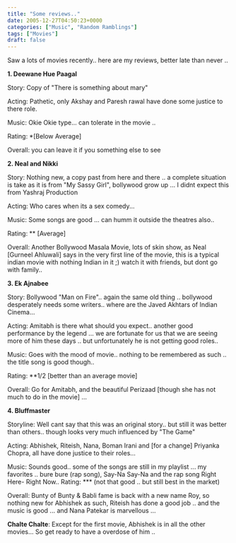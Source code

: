 ```yaml
---
title: "Some reviews.."
date: 2005-12-27T04:50:23+0000
categories: ["Music", "Random Ramblings"]
tags: ["Movies"]
draft: false
---
```


Saw a lots of movies recently.. here are my reviews, better late than never ..

<strong>1. Deewane Hue Paagal</strong>

Story: Copy of "There is something about mary"

Acting: Pathetic, only Akshay and Paresh rawal have done some justice to there role.

Music: Okie Okie type... can tolerate in the movie ..

Rating: *[Below Average]

Overall: you can leave it if you something else to see

<strong>2. Neal and Nikki</strong>

Story: Nothing new, a copy past from here and there .. a complete situation is take as it is from "My Sassy Girl", bollywood grow up ... I didnt expect this from Yashraj Production

Acting: Who cares when its a sex comedy...

Music: Some songs are good ... can humm it outside the theatres also..

Rating: ** [Average]

Overall: Another Bollywood Masala Movie, lots of skin show, as Neal [Gurneel Ahluwali] says in the very first line of the movie, this is a typical indian movie with nothing Indian in it ;) watch it with friends, but dont go with family..

<strong> 3. Ek Ajnabee</strong>

Story: Bollywood "Man on Fire".. again the same old thing .. bollywood desperately needs some writers.. where are the Javed Akhtars of Indian Cinema...

Acting: Amitabh is there what should you expect.. another good performance by the legend ... we are fortunate for us that we are seeing more of him these days .. but unfortunately he is not getting good roles..

Music: Goes with the mood of movie.. nothing to be remembered as such .. the title song is good though..

Rating: **1/2 [better than an average movie]

Overall: Go for Amitabh, and the beautiful Perizaad [though she has not much to do in the movie] ...

<strong>4. Bluffmaster</strong>

Storyline: Well cant say that this was an original story.. but still it was better than others.. though looks very much influenced by "The Game"

Acting: Abhishek, Riteish, Nana, Boman Irani and [for a change] Priyanka  Chopra, all have done justice to their roles...

Music: Sounds good.. some of the songs are still in my playlist ... my favorites .. bure bure (rap song), Say-Na Say-Na and the rap song Right Here- Right Now..
Rating: *** (not that good .. but still best in the market)

Overall: Bunty of Bunty & Babli fame is back with a new name Roy, so nothing new for Abhishek as such, Riteish has done a good job .. and the music is good ... and Nana Patekar is marvellous ...

<strong>Chalte Chalte</strong>: Except for the first movie, Abhishek is in all the other movies... So get ready to have a overdose of him ..